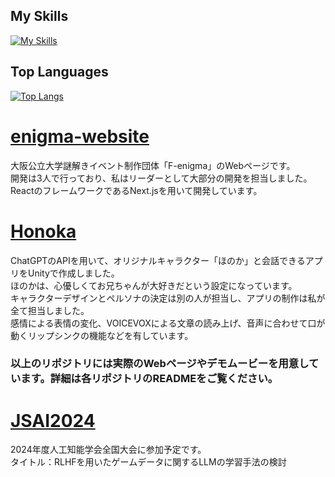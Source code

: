 ## My Skills
[![My Skills](https://skillicons.dev/icons?i=js,ts,html,css,bootstrap,tailwind,react,nextjs,nodejs,vercel,c,cs,cpp,unity,discord,docker,github,gmail,linux,py,pytorch,vscode)](https://skillicons.dev)

## Top Languages
[![Top Langs](https://github-readme-stats.vercel.app/api/top-langs/?username=Mura-Tomo)](https://github.com/anuraghazra/github-readme-stats)

<h1><a href="https://github.com/Mura-Tomo/enigma-website">enigma-website</a></h1>
大阪公立大学謎解きイベント制作団体「F-enigma」のWebページです。<br>
開発は3人で行っており、私はリーダーとして大部分の開発を担当しました。<br>
ReactのフレームワークであるNext.jsを用いて開発しています。

<h1><a href="https://github.com/Mura-Tomo/Honoka">Honoka</a></h1>
ChatGPTのAPIを用いて、オリジナルキャラクター「ほのか」と会話できるアプリをUnityで作成しました。<br>  
ほのかは、心優しくてお兄ちゃんが大好きだという設定になっています。<br>
キャラクターデザインとペルソナの決定は別の人が担当し、アプリの制作は私が全て担当しました。<br>  
感情による表情の変化、VOICEVOXによる文章の読み上げ、音声に合わせて口が動くリップシンクの機能などを有しています。 

### **以上のリポジトリには実際のWebページやデモムービーを用意しています。詳細は各リポジトリのREADMEをご覧ください。**

<h1><a href="https://github.com/Mura-Tomo/JSAI2024">JSAI2024</a></h1>
2024年度人工知能学会全国大会に参加予定です。<br>
タイトル：RLHFを用いたゲームデータに関するLLMの学習手法の検討
